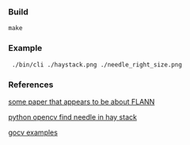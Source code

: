 
### Build

    make
    
    
### Example

     ./bin/cli ./haystack.png ./needle_right_size.png 


### References

[some paper that appears to be about FLANN](http://www.image.ntua.gr/iva/files/MujaLowe_ICCVTA2009%20-%20Fast%20Approximate%20Nearest%20Neighbors%20with%20Automatic%20Algorithm%20Configuration.pdf)

[python opencv find needle in hay stack](https://medium.com/@Stan_DS/find-a-needle-in-a-hay-stack-opencv-matcher-tutorial-d62952302d03)

[gocv examples](https://gocv.io/writing-code/more-examples/)
